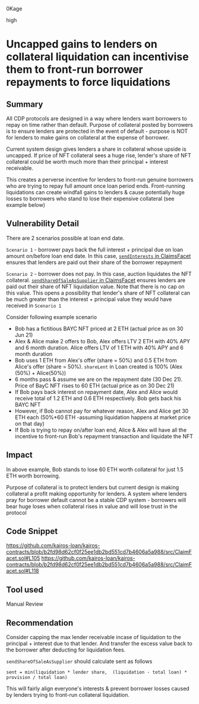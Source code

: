 0Kage

high

# Uncapped gains to lenders on collateral liquidation can incentivise them to front-run borrower repayments to force liquidations

## Summary
All CDP protocols are designed in a way where lenders want borrowers to repay on time rather than default. Purpose of collateral posted by borrowers is to ensure lenders are protected in the event of default - purpose is NOT for lenders to make gains on collateral at the expense of borrower.

Current system design gives lenders a share in collateral whose upside is uncapped. If price of NFT collateral sees a huge rise, lender's share of NFT collateral could be worth much more than their principal + interest receivable.

This creates a perverse incentive for lenders to front-run genuine borrowers who are trying to repay full amount once loan period ends. Front-running liquidations can create windfall gains to lenders & cause potentially huge losses to borrowers who stand to lose their expensive collateral (see example below)

## Vulnerability Detail
There are 2 scenarios possible at loan end date.

`Scenario 1` - borrower pays back the full interest + principal due on loan amount on/before loan end date. In this case, [`sendInterests` in ClaimsFacet](https://github.com/kairos-loan/kairos-contracts/blob/b2fd98d62cf0f25ee1db2bd551cd7b4606a5a988/src/ClaimFacet.sol#L105) ensures that lenders are paid out their share of the borrower repayment

`Scenario 2` - borrower does not pay. In this case, auction liquidates the NFT collateral. [`sendShareOfSaleAsSupplier` in ClaimsFacet](https://github.com/kairos-loan/kairos-contracts/blob/b2fd98d62cf0f25ee1db2bd551cd7b4606a5a988/src/ClaimFacet.sol#L118) ensures lenders are paid out their share of NFT liquidation value. Note that there is no cap on this value. This opens a possibility that lender's share of NFT collateral can be much greater than the interest + principal value they would have received in `Scenario 1`

Consider following example scenario

- Bob has a fictitious BAYC NFT priced at 2 ETH (actual price as on 30 Jun 21)
- Alex & Alice make 2 offers to Bob, Alex offers LTV 2 ETH with 40% APY and 6 month duration. Alice offers LTV of 1 ETH with 40% APY and 6 month duration
- Bob uses 1 ETH from Alex's offer (share = 50%) and 0.5 ETH from Alice's offer (share = 50%). `shareLent` in Loan created is 100% (Alex (50%) + Alice(50%))
- 6 months pass & assume we are on the repayment date (30 Dec 21). Price of BayC NFT rises to 60 ETH (actual price as on 30 Dec 21)
- If Bob pays back interest on repayment date, Alex and Alice would receive total of 1.2 ETH and 0.6 ETH respectively. Bob gets back his BAYC NFT
- However, if Bob cannot pay for whatever reason, Alex and Alice get 30 ETH each (50%*60 ETH -assuming liquidation happens at market price on that day)
- If Bob is trying to repay on/after loan end, Alice & Alex will have all the incentive to front-run Bob's repayment transaction and liquidate the NFT

## Impact
In above example, Bob stands to lose 60 ETH worth collateral for just 1.5 ETH worth borrowing.

Purpose of collateral is to protect lenders but current design is making collateral a profit making opportunity for lenders. A system where lenders pray for borrower default cannot be a stable CDP system - borrowers will bear huge loses when collateral rises in value and will lose trust in the protocol

## Code Snippet
https://github.com/kairos-loan/kairos-contracts/blob/b2fd98d62cf0f25ee1db2bd551cd7b4606a5a988/src/ClaimFacet.sol#L105
https://github.com/kairos-loan/kairos-contracts/blob/b2fd98d62cf0f25ee1db2bd551cd7b4606a5a988/src/ClaimFacet.sol#L118

## Tool used
Manual Review

## Recommendation
Consider capping the max lender receivable incase of liquidation to the principal + interest due to that lender. And transfer the excess value back to the borrower after deducting for liquidation fees.

`sendShareOfSaleAsSupplier` should calculate sent as follows

`sent = min(liquidation * lender share,  (liquidation - total loan) * provision / total loan)`

This will fairly align everyone's interests & prevent borrower losses caused by lenders trying to front-run collateral liquidation.